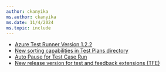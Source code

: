 ```yaml
---
author: ckanyika
ms.author: ckanyika
ms.date: 11/4/2024
ms.topic: include
---
```

 
- [Azure Test Runner Version 1.2.2](#azure-test-runner-public-122)
- [New sorting capabilities in Test Plans directory](#new-sorting-capabilities-in-test-plans-directory) 
- [Auto Pause for Test Case Run](#auto-pause-for-test-case-run)
- [New release version for test and feedback extensions (TFE)](#new-release-version-for-test-and-feedback-extensions-tfe)